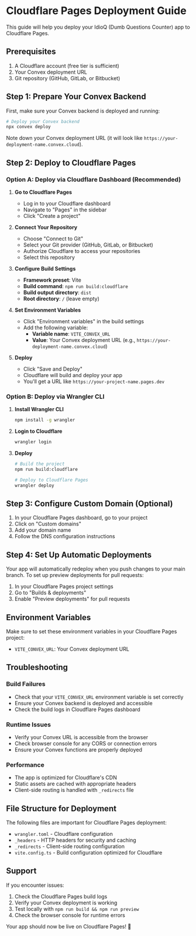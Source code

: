 # Cloudflare Pages Deployment Guide

This guide will help you deploy your IdioQ (Dumb Questions Counter) app to Cloudflare Pages.

## Prerequisites

1. A Cloudflare account (free tier is sufficient)
2. Your Convex deployment URL
3. Git repository (GitHub, GitLab, or Bitbucket)

## Step 1: Prepare Your Convex Backend

First, make sure your Convex backend is deployed and running:

```bash
# Deploy your Convex backend
npx convex deploy
```

Note down your Convex deployment URL (it will look like `https://your-deployment-name.convex.cloud`).

## Step 2: Deploy to Cloudflare Pages

### Option A: Deploy via Cloudflare Dashboard (Recommended)

1. **Go to Cloudflare Pages**
   - Log in to your Cloudflare dashboard
   - Navigate to "Pages" in the sidebar
   - Click "Create a project"

2. **Connect Your Repository**
   - Choose "Connect to Git"
   - Select your Git provider (GitHub, GitLab, or Bitbucket)
   - Authorize Cloudflare to access your repositories
   - Select this repository

3. **Configure Build Settings**
   - **Framework preset**: Vite
   - **Build command**: `npm run build:cloudflare`
   - **Build output directory**: `dist`
   - **Root directory**: `/` (leave empty)

4. **Set Environment Variables**
   - Click "Environment variables" in the build settings
   - Add the following variable:
     - **Variable name**: `VITE_CONVEX_URL`
     - **Value**: Your Convex deployment URL (e.g., `https://your-deployment-name.convex.cloud`)

5. **Deploy**
   - Click "Save and Deploy"
   - Cloudflare will build and deploy your app
   - You'll get a URL like `https://your-project-name.pages.dev`

### Option B: Deploy via Wrangler CLI

1. **Install Wrangler CLI**
   ```bash
   npm install -g wrangler
   ```

2. **Login to Cloudflare**
   ```bash
   wrangler login
   ```

3. **Deploy**
   ```bash
   # Build the project
   npm run build:cloudflare
   
   # Deploy to Cloudflare Pages
   wrangler deploy
   ```

## Step 3: Configure Custom Domain (Optional)

1. In your Cloudflare Pages dashboard, go to your project
2. Click on "Custom domains"
3. Add your domain name
4. Follow the DNS configuration instructions

## Step 4: Set Up Automatic Deployments

Your app will automatically redeploy when you push changes to your main branch. To set up preview deployments for pull requests:

1. In your Cloudflare Pages project settings
2. Go to "Builds & deployments"
3. Enable "Preview deployments" for pull requests

## Environment Variables

Make sure to set these environment variables in your Cloudflare Pages project:

- `VITE_CONVEX_URL`: Your Convex deployment URL

## Troubleshooting

### Build Failures
- Check that your `VITE_CONVEX_URL` environment variable is set correctly
- Ensure your Convex backend is deployed and accessible
- Check the build logs in Cloudflare Pages dashboard

### Runtime Issues
- Verify your Convex URL is accessible from the browser
- Check browser console for any CORS or connection errors
- Ensure your Convex functions are properly deployed

### Performance
- The app is optimized for Cloudflare's CDN
- Static assets are cached with appropriate headers
- Client-side routing is handled with `_redirects` file

## File Structure for Deployment

The following files are important for Cloudflare Pages deployment:

- `wrangler.toml` - Cloudflare configuration
- `_headers` - HTTP headers for security and caching
- `_redirects` - Client-side routing configuration
- `vite.config.ts` - Build configuration optimized for Cloudflare

## Support

If you encounter issues:
1. Check the Cloudflare Pages build logs
2. Verify your Convex deployment is working
3. Test locally with `npm run build && npm run preview`
4. Check the browser console for runtime errors

Your app should now be live on Cloudflare Pages! 🚀
